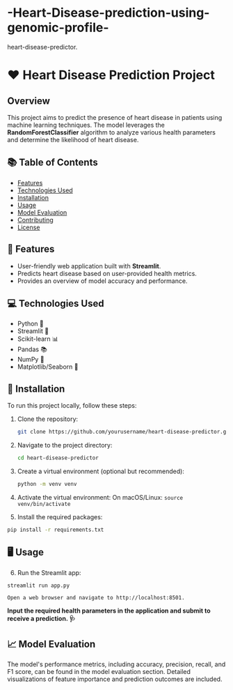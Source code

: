 # -Heart-Disease-prediction-using-genomic-profile-
heart-disease-predictor.

# ❤️ Heart Disease Prediction Project

## Overview

This project aims to predict the presence of heart disease in patients using machine learning techniques. The model leverages the **RandomForestClassifier** algorithm to analyze various health parameters and determine the likelihood of heart disease.

## 📚 Table of Contents

- [Features](#features)
- [Technologies Used](#technologies-used)
- [Installation](#installation)
- [Usage](#usage)
- [Model Evaluation](#model-evaluation)
- [Contributing](#contributing)
- [License](#license)

## 🌟 Features

- User-friendly web application built with **Streamlit**.
- Predicts heart disease based on user-provided health metrics.
- Provides an overview of model accuracy and performance.

## 💻 Technologies Used

- Python 🐍
- Streamlit 🌊
- Scikit-learn 📊
- Pandas 📚
- NumPy 🔢
- Matplotlib/Seaborn 🎨

## 🚀 Installation

To run this project locally, follow these steps:

1. Clone the repository:
   ```bash
   git clone https://github.com/yourusername/heart-disease-predictor.git
   ```

2. Navigate to the project directory:
   ```bash
   cd heart-disease-predictor
   ```
    
3. Create a virtual environment (optional but recommended):
   ```bash
   python -m venv venv
   ```

4. Activate the virtual environment:
   On macOS/Linux:
   `source venv/bin/activate`

5. Install the required packages:
```bash
pip install -r requirements.txt
```

## 🖥️ Usage

6. Run the Streamlit app:
```bash
streamlit run app.py
```

`Open a web browser and navigate to http://localhost:8501.`

**Input the required health parameters in the application and submit to receive a prediction. 🩺**

## 📈 Model Evaluation

The model's performance metrics, including accuracy, precision, recall, and F1 score, can be found in the model evaluation section. Detailed visualizations of feature importance and prediction outcomes are included.


